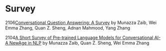 # Survey
2106[Conversational Question Answering: A Survey](https://arxiv.org/abs/2106.00874.pdf) by Munazza Zaib, Wei Emma Zhang, Quan Z. Sheng, Adnan Mahmood, Yang Zhang

2104[A Short Survey of Pre-trained Language Models for Conversational AI-A NewAge in NLP](https://arxiv.org/abs/2104.10810.pdf) by Munazza Zaib, Quan Z. Sheng, Wei Emma Zhang












